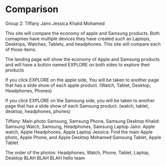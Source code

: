 # Comparison
Group 2:
Tiffany
Jairo
Jessica
Khalid
Mohamed

This site will compare the economy of apple and Samsung products. Both comapnies have multiple devices they have created such as Laptops, Desktops, Watches, Tablets, and headphones. This site will compare each of those items. 

The landing page will show the economy of Apple and Samsung products and will have a button named EXPLORE on both sides to explore their products 

If you click EXPLORE on the apple side, You will be taken to another page that has a slide show of each apple product. (Watch, Tablet, Desktop, Headphones, Phones)

If you click EXPLORE on the Samsung side, you will be taken to another page that has a slide show of each Samsung product. (watch, tablet, desktop, headphones, phones)

Tiffany: Main photo Samsung, Samsung Phone, Samsung Desktop
Khalid: Samsung Watch, Samsung, Headphones, Samsung Laptop 
Jairo: Apple watch, Apple Headphones, Apple Laptop 
Jessica: Find the main Apple photo, Apple Phone, and Apple Desktop
Mohamed:Samsung Tablet, Apple Tablet 

The order of the photos: 
Headphones, Watch, Phone, Tablet, Laptop, Desktop
BLAH BLAH BLAH 
hello team